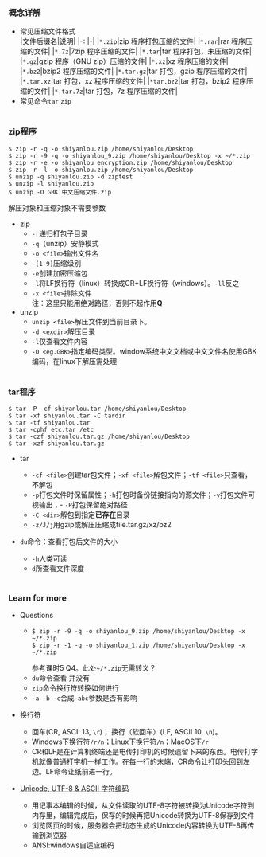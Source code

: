 ### 概念详解
- 常见压缩文件格式  
  |文件后缀名|说明|
  |-: |-|
  |`*.zip`|zip 程序打包压缩的文件|
  |`*.rar`|rar 程序压缩的文件|
  |`*.7z`|7zip 程序压缩的文件|
  |`*.tar`|tar 程序打包，未压缩的文件|
  |`*.gz`|gzip 程序（GNU zip）压缩的文件|
  |`*.xz`|xz 程序压缩的文件|
  |`*.bz2`|bzip2 程序压缩的文件|
  |`*.tar.gz`|tar 打包，gzip 程序压缩的文件|
  |`*.tar.xz`|tar 打包，xz 程序压缩的文件|
  |`*tar.bz2`|tar 打包，bzip2 程序压缩的文件|
  |`*.tar.7z`|tar 打包，7z 程序压缩的文件|  
- 常见命令`tar` `zip`
#
### zip程序
```
$ zip -r -q -o shiyanlou.zip /home/shiyanlou/Desktop
$ zip -r -9 -q -o shiyanlou_9.zip /home/shiyanlou/Desktop -x ~/*.zip  
$ zip -r -e -o shiyanlou_encryption.zip /home/shiyanlou/Desktop
$ zip -r -l -o shiyanlou.zip /home/shiyanlou/Desktop
$ unzip -q shiyanlou.zip -d ziptest
$ unzip -l shiyanlou.zip
$ unzip -O GBK 中文压缩文件.zip
```
解压对象和压缩对象不需要参数
- zip
  - `-r`递归打包子目录
  - `-q`（unzip）安静模式
  - `-o <file>`输出文件名
  - `-[1-9]`压缩级别
  - `-e`创建加密压缩包
  - `-l`将LF换行符（linux）转换成CR+LF换行符（windows）。`-ll`反之
  - `-x <file>`排除文件  
  注：这里只能用绝对路径，否则不起作用**Q**
- unzip
  - `unzip <file>`解压文件到当前目录下。
  - `-d <exdir>`解压目录
  - `-l`仅查看文件内容
  - `-O <eg.GBK>`指定编码类型。window系统中文文档或中文文件名使用GBK编码，在linux下解压需处理
#
### tar程序
```
$ tar -P -cf shiyanlou.tar /home/shiyanlou/Desktop
$ tar -xf shiyanlou.tar -C tardir
$ tar -tf shiyanlou.tar
$ tar -cphf etc.tar /etc
$ tar -czf shiyanlou.tar.gz /home/shiyanlou/Desktop
$ tar -xzf shiyanlou.tar.gz
```
- tar
  - `-cf <file>`创建tar包文件；`-xf <file>`解包文件；`-tf <file>`只查看，不解包
  - `-p`打包文件时保留属性；`-h`打包时备份链接指向的源文件；`-v`打包文件可视输出；- `-P`打包保留绝对路径
  - `-C <dir>`解包到指定**已存在**目录
  - `-z/J/j`用gzip或解压压缩成file.tar.gz/xz/bz2

- `du`命令：查看打包后文件的大小
  - `-h`人类可读
  - `d`所查看文件深度
#
### Learn for more
- Questions
  - ```
    $ zip -r -9 -q -o shiyanlou_9.zip /home/shiyanlou/Desktop -x ~/*.zip
    $ zip -r -1 -q -o shiyanlou_1.zip /home/shiyanlou/Desktop -x ~/*.zip
    ```
    参考课时5 Q4。此处`~/*.zip`无需转义？
  - `du`命令查看  并没有
  - `zip`命令换行符转换如何进行
  - `-a -b -c`合成`-abc`参数是否有影响

- 换行符
  - 回车(CR, ASCII 13, `\r`)； 换行（软回车）(LF, ASCII 10, `\n`)。
  - Windows下换行符`/r/n`；Linux下换行符`/n`；MacOS下`/r`
  - CR和LF是在计算机终端还是电传打印机的时候遗留下来的东西。电传打字机就像普通打字机一样工作。在每一行的末端，CR命令让打印头回到左边。LF命令让纸前进一行。

- [Unicode, UTF-8 & ASCII 字符编码](https://www.cnblogs.com/moumoon/p/10988234.html)
  - 用记事本编辑的时候，从文件读取的UTF-8字符被转换为Unicode字符到内存里，编辑完成后，保存的时候再把Unicode转换为UTF-8保存到文件
  - 浏览网页的时候，服务器会把动态生成的Unicode内容转换为UTF-8再传输到浏览器
  - ANSI:windows自适应编码
